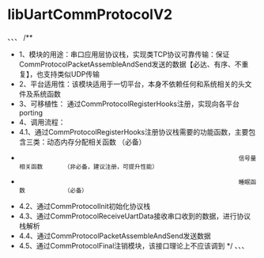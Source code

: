 # libUartCommProtocolV2
、、、
/**
 * 1、模块的用途：串口应用层协议栈，实现类TCP协议可靠传输：保证CommProtocolPacketAssembleAndSend发送的数据【必达、有序、不重复】，也支持类似UDP传输
 * 2、平台适用性：该模块适用于一切平台，本身不依赖任何和系统相关的头文件及系统函数
 * 3、可移植性：  通过CommProtocolRegisterHooks注册，实现向各平台porting
 * 4、调用流程：
 * 4.1、通过CommProtocolRegisterHooks注册协议栈需要的功能函数，主要包含三类：动态内存分配相关函数 （必备）
 *                                                                   信号量相关函数      （非必备，建议注册，可提升性能）
 *                                                                   睡眠函数           （必备）
 * 4.2、通过CommProtocolInit初始化协议栈
 * 4.3、通过CommProtocolReceiveUartData接收串口收到的数据，进行协议栈解析
 * 4.4、通过CommProtocolPacketAssembleAndSend发送数据
 * 4.5、通过CommProtocolFinal注销模块，该接口理论上不应该调到
 */
 、、、
